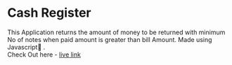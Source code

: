 # Cash Register
This Application returns the amount of money to be returned with minimum No of notes when paid amount is greater than bill Amount. Made using Javascript🤍 .
<br />
Check Out here -  [live link](https://cash-register-mark010.netlify.app/)
